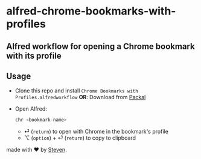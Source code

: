 # alfred-chrome-bookmarks-with-profiles

## Alfred workflow for opening a Chrome bookmark with its profile

## Usage

- Clone this repo and install `Chrome Bookmarks with Profiles.alfredworkflow`
  **OR**: Download from [Packal](http://www.packal.org/workflow/chrome-bookmarks-with-profiles)
- Open Alfred:

  ```sh
  chr <bookmark-name>
  ```

  - &#x23ce; (`return`) to open with Chrome in the bookmark's profile
  - &#x2325; (`option`) + &#x23ce; (`return`) to copy to clipboard

made with &#x2764; by [Steven](https://github.com/iamstevendao).
